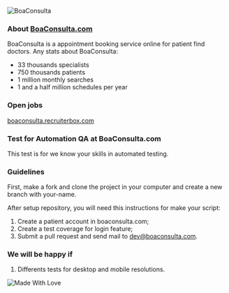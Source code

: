 ![BoaConsulta](https://www.boaconsulta.com/assets/icons/logo-preferencial/logo-preferencial-r-g-b@2x.png)

### About [BoaConsulta.com](https://www.boaconsulta.com)
BoaConsulta is a appointment booking service online for patient find doctors. Any stats about BoaConsulta:

* 33 thousands specialists
* 750 thousands patients
* 1 million monthly searches
* 1 and a half million schedules per year

### Open jobs
[boaconsulta.recruiterbox.com](https://boaconsulta.recruiterbox.com)

### Test for Automation QA at BoaConsulta.com
This test is for we know your skills in automated testing.

### Guidelines
First, make a fork and clone the project in your computer and create a new branch with your-name.

After setup repository, you will need this instructions for make your script:

1. Create a patient account in boaconsulta.com;
2. Create a test coverage for login feature;
3. Submit a pull request and send mail to dev@boaconsulta.com.

### We will be happy if
1. Differents tests for desktop and mobile resolutions.

![Made With Love](https://forthebadge.com/images/badges/built-with-love.svg)
